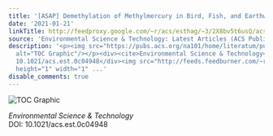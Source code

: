 ```yaml
---
title: '[ASAP] Demethylation of Methylmercury in Bird, Fish, and Earthworm'
date: '2021-01-21'
linkTitle: http://feedproxy.google.com/~r/acs/esthag/~3/2X8bv5t6usQ/acs.est.0c04948
source: 'Environmental Science & Technology: Latest Articles (ACS Publications)'
description: '<p><img src="https://pubs.acs.org/na101/home/literatum/publisher/achs/journals/content/esthag/0/esthag.ahead-of-print/acs.est.0c04948/20210121/images/medium/es0c04948_0007.gif"
  alt="TOC Graphic"/></p><div><cite>Environmental Science & Technology</cite></div><div>DOI:
  10.1021/acs.est.0c04948</div><img src="http://feeds.feedburner.com/~r/acs/esthag/~4/2X8bv5t6usQ"
  height="1" width="1" ...'
disable_comments: true
---
```

<p><img src="https://pubs.acs.org/na101/home/literatum/publisher/achs/journals/content/esthag/0/esthag.ahead-of-print/acs.est.0c04948/20210121/images/medium/es0c04948_0007.gif" alt="TOC Graphic"/></p><div><cite>Environmental Science & Technology</cite></div><div>DOI: 10.1021/acs.est.0c04948</div><img src="http://feeds.feedburner.com/~r/acs/esthag/~4/2X8bv5t6usQ" height="1" width="1" ...